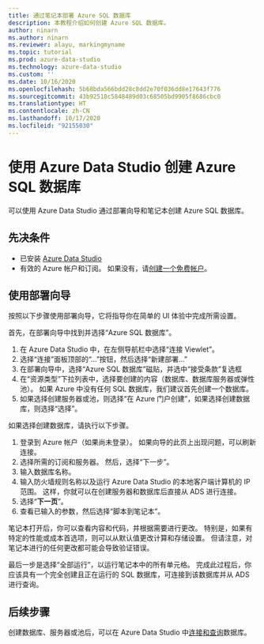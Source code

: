 ```yaml
---
title: 通过笔记本部署 Azure SQL 数据库
description: 本教程介绍如何创建 Azure SQL 数据库。
author: ninarn
ms.author: ninarn
ms.reviewer: alayu, markingmyname
ms.topic: tutorial
ms.prod: azure-data-studio
ms.technology: azure-data-studio
ms.custom: ''
ms.date: 10/16/2020
ms.openlocfilehash: 5b68bda566bdd28c8dd2e70f036dd8e17643f776
ms.sourcegitcommit: 43b92518c5848489d03c68505bd9905f8686cbc0
ms.translationtype: HT
ms.contentlocale: zh-CN
ms.lasthandoff: 10/17/2020
ms.locfileid: "92155030"
---
```

# <a name="create-an-azure-sql-database-using-azure-data-studio"></a>使用 Azure Data Studio 创建 Azure SQL 数据库

可以使用 Azure Data Studio 通过部署向导和笔记本创建 Azure SQL 数据库。

## <a name="pre-requisites"></a>先决条件

 - 已安装 [Azure Data Studio](download-azure-data-studio.md)
 - 有效的 Azure 帐户和订阅。 如果没有，请[创建一个免费帐户](https://azure.microsoft.com/free/)。

## <a name="use-the-deployment-wizard"></a>使用部署向导

按照以下步骤使用部署向导，它将指导你在简单的 UI 体验中完成所需设置。

首先，在部署向导中找到并选择“Azure SQL 数据库”。

 1. 在 Azure Data Studio 中，在左侧导航栏中选择“连接 Viewlet”。
 2. 选择“连接”面板顶部的“...”按钮，然后选择“新建部署...” 
 3. 在部署向导中，选择“Azure SQL 数据库”磁贴，并选中“接受条款”复选框
 4. 在“资源类型”下拉列表中，选择要创建的内容（数据库、数据库服务器或弹性池）。 如果 Azure 中没有任何 SQL 数据库，我们建议首先创建一个数据库。
 5. 如果选择创建服务器或池，则选择“在 Azure 门户创建”，如果选择创建数据库，则选择“选择”。

如果选择创建数据库，请执行以下步骤。

 1. 登录到 Azure 帐户（如果尚未登录）。 如果向导的此页上出现问题，可以刷新连接。
 2. 选择所需的订阅和服务器。 然后，选择“下一步”。
 3. 输入数据库名称。
 4. 输入防火墙规则名称以及运行 Azure Data Studio 的本地客户端计算机的 IP 范围。 这样，你就可以在创建服务器和数据库后直接从 ADS 进行连接。
 5. 选择“**下一页**”。
 6. 查看已输入的参数，然后选择“脚本到笔记本”。

笔记本打开后，你可以查看内容和代码，并根据需要进行更改。 特别是，如果有特定的性能或成本首选项，则可以从默认值更改计算和存储设置。 但请注意，对笔记本进行的任何更改都可能会导致验证错误。

最后一步是选择“全部运行”，以运行笔记本中的所有单元格。 完成此过程后，你应该具有一个完全创建且正在运行的 SQL 数据库，可连接到该数据库并从 ADS 进行查询。

## <a name="next-steps"></a>后续步骤

创建数据库、服务器或池后，可以在 Azure Data Studio 中[连接和查询](quickstart-sql-database.md)数据库。
